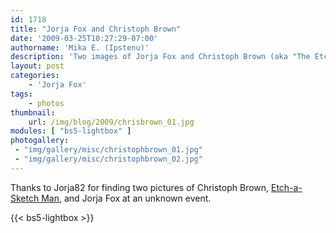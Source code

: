 ```yaml
---
id: 1718
title: "Jorja Fox and Christoph Brown"
date: '2009-03-25T10:27:29-07:00'
authorname: 'Mika E. (Ipstenu)'
description: 'Two images of Jorja Fox and Christoph Brown (aka "The Etch-a-Sketch Man") at an unknown event.'
layout: post
categories:
    - 'Jorja Fox'
tags:
    - photos
thumbnail:
    url: /img/blog/2009/chrisbrown_01.jpg
modules: [ "bs5-lightbox" ]
photogallery:
 - "img/gallery/misc/christophbrown_01.jpg"
 - "img/gallery/misc/christophbrown_02.jpg"
---
```


Thanks to Jorja82 for finding two pictures of Christoph Brown, [Etch-a-Sketch Man](https://www.etchu.com/), and Jorja Fox at an unknown event.

{{< bs5-lightbox >}}
